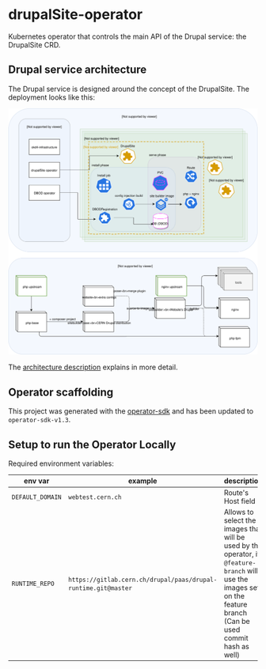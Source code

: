 # drupalSite-operator

Kubernetes operator that controls the main API of the Drupal service: the DrupalSite CRD.

## Drupal service architecture

The Drupal service is designed around the concept of the DrupalSite.
The deployment looks like this:

![architecture diagram](docs/drupal-design.svg)

The [architecture description](docs/README.md) explains in more detail.

## Operator scaffolding

This project was generated with the [operator-sdk](https://sdk.operatorframework.io/)
and has been updated to `operator-sdk-v1.3`.

## Setup to run the Operator Locally

Required environment variables:

 env var | example | description
 --- | --- | ---
`DEFAULT_DOMAIN`  | `webtest.cern.ch`           | Route's Host field
`RUNTIME_REPO` | `https://gitlab.cern.ch/drupal/paas/drupal-runtime.git@master` | Allows to select the images that will be used by the operator, if `@feature-branch` will use the images set on the feature branch (Can be used commit hash as well)
